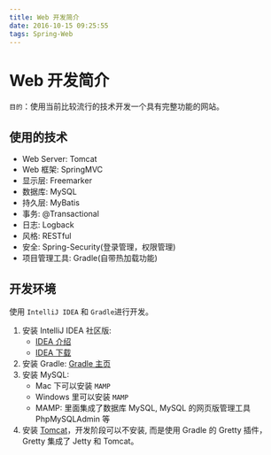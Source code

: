 ```yaml
---
title: Web 开发简介
date: 2016-10-15 09:25:55
tags: Spring-Web
---
```

# Web 开发简介

`目的`：使用当前比较流行的技术开发一个具有完整功能的网站。

## 使用的技术
* Web Server: Tomcat
* Web 框架: SpringMVC
* 显示层: Freemarker
* 数据库: MySQL
* 持久层: MyBatis
* 事务: @Transactional
* 日志: Logback
* 风格: RESTful
* 安全: Spring-Security(登录管理，权限管理)
* 项目管理工具: Gradle(自带热加载功能)

<!--more-->

## 开发环境
使用 `IntelliJ IDEA` 和 `Gradle`进行开发。

1. 安装 IntelliJ IDEA 社区版: 
    * [IDEA 介绍](http://www.jetbrains.com/idea/)
    * [IDEA 下载](http://www.jetbrains.com/idea/download/download_thanks.jsp)
2. 安装 Gradle: [Gradle 主页](https://gradle.org)
3. 安装 MySQL: 
    * Mac 下可以安装 `MAMP`
    * Windows 里可以安装 `MAMP`
    * MAMP: 里面集成了数据库 MySQL, MySQL 的网页版管理工具 PhpMySQLAdmin 等
4. 安装 [Tomcat](http://tomcat.apache.org)，开发阶段可以不安装, 而是使用 Gradle  的 Gretty 插件，Gretty 集成了 Jetty 和 Tomcat。

